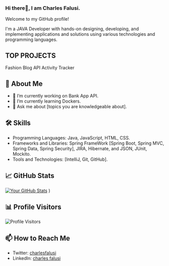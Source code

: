### Hi there👋, I am Charles Falusi.

Welcome to my GitHub profile!

I'm a JAVA Developer with hands-on designing, developing, and implementing  applications 
and solutions using various technologies and programming languages.

<h2> TOP PROJECTS </h2>
Fashion Blog API
Activity Tracker

## 🚀 About Me

- 🔭 I’m currently working on Bank App API.
- 🌱 I’m currently learning Dockers.
- 💬 Ask me about [topics you are knowledgeable about].

## 🛠️ Skills

- Programming Languages: Java, JavaScript, HTML, CSS.
- Frameworks and Libraries: Spring FrameWork [Spring Boot, Spring MVC, Spring Data, Spring Security], JIRA, Hibernate,  and JSON, JUnit, Mockito.
- Tools and Technologies: [IntelliJ, Git, GitHub].
## 📈 GitHub Stats

[![Your GitHub Stats](https://github-readme-stats.vercel.app/api?username=yourusername&show_icons=true&hide=issues&hide_title=true)](https://github.com/yourusername)
)

## 📊 Profile Visitors

![Profile Visitors](https://profile-counter.glitch.me/yourusername/count.svg)

## 📫 How to Reach Me

<!-- - Website: [yourportfolio.com](https://yourportfolio.com/) -->
- Twitter: [charlesfalusi](https://twitter.com/charlesfalusi)
- LinkedIn: [charles falusi](https://www.linkedin.com/in/charlesfalusi/)
